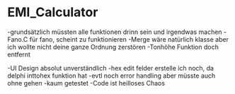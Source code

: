 # EMI_Calculator
-grundsätzlich müssten alle funktionen drinn sein und irgendwas machen
-Fano.C für fano, scheint zu funktionieren
-Merge wäre natürlich klasse aber ich wollte nicht deine ganze Ordnung zerstören
-Tonhöhe Funktion doch entfernt

-UI Design absolut unverständlich
-hex edit felder erstelle ich noch, da delphi inttohex funktion hat 
-evtl noch error handling aber müsste auch ohne gehen
-kaum getestet
-Code ist heilloses Chaos


